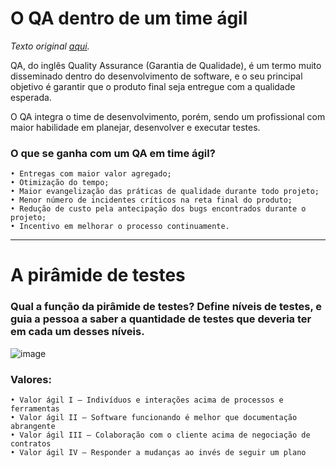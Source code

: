 # O QA dentro de um time ágil 
*Texto original [aqui](https://www.cedrotech.com/blog/o-qa-dentro-de-um-time-agil-scrum).*

QA, do inglês Quality Assurance (Garantia de Qualidade), é um termo muito disseminado dentro do desenvolvimento de software, e o seu principal objetivo é garantir que o produto final seja entregue com a qualidade esperada.

O QA integra o time de desenvolvimento, porém, sendo um profissional com maior habilidade em planejar, desenvolver e executar testes.

### O que se ganha com um QA em time ágil?

	• Entregas com maior valor agregado;
	• Otimização do tempo;
	• Maior evangelização das práticas de qualidade durante todo projeto;
	• Menor número de incidentes críticos na reta final do produto;
	• Redução de custo pela antecipação dos bugs encontrados durante o projeto;
	• Incentivo em melhorar o processo continuamente.


-------------------------------------------------------------------------------------
# A pirâmide de testes

### Qual a função da pirâmide de testes? Define níveis de testes, e guia a pessoa a saber a quantidade de testes que deveria ter em cada um desses níveis.
![image](https://user-images.githubusercontent.com/107884724/223505597-485a12c6-b8af-40bd-9309-c1f6d9dc9485.png)

### Valores:
	• Valor ágil I – Indivíduos e interações acima de processos e ferramentas
	• Valor ágil II – Software funcionando é melhor que documentação abrangente
	• Valor ágil III – Colaboração com o cliente acima de negociação de contratos
	• Valor ágil IV – Responder a mudanças ao invés de seguir um plano

